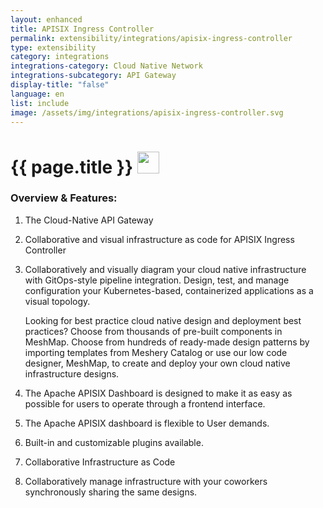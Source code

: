 ```yaml
---
layout: enhanced
title: APISIX Ingress Controller
permalink: extensibility/integrations/apisix-ingress-controller
type: extensibility
category: integrations
integrations-category: Cloud Native Network
integrations-subcategory: API Gateway
display-title: "false"
language: en
list: include
image: /assets/img/integrations/apisix-ingress-controller.svg
---
```


<h1>{{ page.title }} <img src="{{ page.image }}" style="width: 35px; height: 35px;" /></h1>


<!-- This needs replaced with the Category property, not the sub-category.
 #### About: The Cloud-Native API Gateway -->

### Overview & Features:

1. The Cloud-Native API Gateway

2. Collaborative and visual infrastructure as code for APISIX Ingress Controller

4. 
    Collaboratively and visually diagram your cloud native infrastructure with GitOps-style pipeline integration. Design, test, and manage configuration your Kubernetes-based, containerized applications as a visual topology.



    Looking for best practice cloud native design and deployment best practices? Choose from thousands of pre-built components in MeshMap. Choose from hundreds of ready-made design patterns by importing templates from Meshery Catalog or use our low code designer, MeshMap, to create and deploy your own cloud native infrastructure designs.



5. The Apache APISIX Dashboard is designed to make it as easy as possible for users to operate through a frontend interface.

6. The Apache APISIX dashboard is flexible to User demands.

7. Built-in and customizable plugins available.

8. Collaborative Infrastructure as Code

9. Collaboratively manage infrastructure with your coworkers synchronously sharing the same designs.

